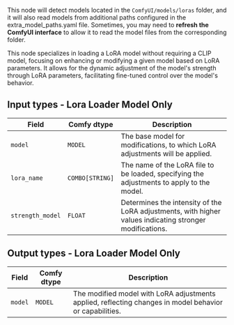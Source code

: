
This node will detect models located in the `ComfyUI/models/loras` folder, and it will also read models from additional paths configured in the extra_model_paths.yaml file. Sometimes, you may need to **refresh the ComfyUI interface** to allow it to read the model files from the corresponding folder.


This node specializes in loading a LoRA model without requiring a CLIP model, focusing on enhancing or modifying a given model based on LoRA parameters. It allows for the dynamic adjustment of the model's strength through LoRA parameters, facilitating fine-tuned control over the model's behavior.

## Input types - Lora Loader Model Only

| Field             | Comfy dtype       | Description                                                                                   |
|-------------------|-------------------|-----------------------------------------------------------------------------------------------|
| `model`           | `MODEL`           | The base model for modifications, to which LoRA adjustments will be applied.                   |
| `lora_name`       | `COMBO[STRING]`   | The name of the LoRA file to be loaded, specifying the adjustments to apply to the model.      |
| `strength_model`  | `FLOAT`           | Determines the intensity of the LoRA adjustments, with higher values indicating stronger modifications. |

## Output types - Lora Loader Model Only

| Field   | Comfy dtype | Description                                                              |
|---------|-------------|--------------------------------------------------------------------------|
| `model` | `MODEL`     | The modified model with LoRA adjustments applied, reflecting changes in model behavior or capabilities. |
